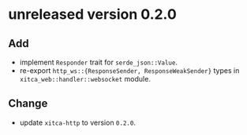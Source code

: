 # unreleased version 0.2.0

## Add
- implement `Responder` trait for `serde_json::Value`.
- re-export `http_ws::{ResponseSender, ResponseWeakSender}` types in `xitca_web::handler::websocket` module.

## Change
- update `xitca-http` to version `0.2.0`.
